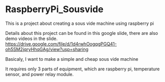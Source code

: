# RaspberryPi_Sousvide
This is a project about creating a sous vide machine using raspberry pi

Details about this project can be found in this google slide, there are also demo videos in the slide.
https://drive.google.com/file/d/1d4rwhOogqgPGQ41-oh5SM2jqryHhqGAg/view?usp=sharing

Basicaly, I want to make a simple and cheap sous vide machine

It requires only 3 parts of equipment, which are raspberry pi, temperature sensor, and power relay module.
